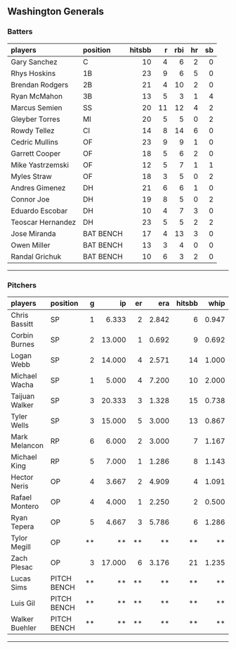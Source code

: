 ## Washington Generals

### Batters

 
|players           |position  | hitsbb|  r| rbi| hr| sb| 
|:-----------------|:---------|------:|--:|---:|--:|--:| 
|Gary Sanchez      |C         |     10|  4|   6|  2|  0| 
|Rhys Hoskins      |1B        |     23|  9|   6|  5|  0| 
|Brendan Rodgers   |2B        |     21|  4|  10|  2|  0| 
|Ryan McMahon      |3B        |     13|  5|   3|  1|  4| 
|Marcus Semien     |SS        |     20| 11|  12|  4|  2| 
|Gleyber Torres    |MI        |     20|  5|   5|  0|  2| 
|Rowdy Tellez      |CI        |     14|  8|  14|  6|  0| 
|Cedric Mullins    |OF        |     23|  9|   9|  1|  0| 
|Garrett Cooper    |OF        |     18|  5|   6|  2|  0| 
|Mike Yastrzemski  |OF        |     12|  5|   7|  1|  1| 
|Myles Straw       |OF        |     18|  3|   5|  0|  2| 
|Andres Gimenez    |DH        |     21|  6|   6|  1|  0| 
|Connor Joe        |DH        |     19|  8|   5|  0|  2| 
|Eduardo Escobar   |DH        |     10|  4|   7|  3|  0| 
|Teoscar Hernandez |DH        |     23|  5|   5|  2|  2| 
|Jose Miranda      |BAT BENCH |     17|  4|  13|  3|  0| 
|Owen Miller       |BAT BENCH |     13|  3|   4|  0|  0| 
|Randal Grichuk    |BAT BENCH |     10|  6|   3|  2|  0| 


* * *

### Pitchers

 
|players        |position    |  g|     ip| er|   era| hitsbb|  whip| so|  w| sv| 
|:--------------|:-----------|--:|------:|--:|-----:|------:|-----:|--:|--:|--:| 
|Chris Bassitt  |SP          |  1|  6.333|  2| 2.842|      6| 0.947|  3|  0|  0| 
|Corbin Burnes  |SP          |  2| 13.000|  1| 0.692|      9| 0.692| 15|  1|  0| 
|Logan Webb     |SP          |  2| 14.000|  4| 2.571|     14| 1.000|  7|  0|  0| 
|Michael Wacha  |SP          |  1|  5.000|  4| 7.200|     10| 2.000|  2|  0|  0| 
|Taijuan Walker |SP          |  3| 20.333|  3| 1.328|     15| 0.738| 19|  1|  0| 
|Tyler Wells    |SP          |  3| 15.000|  5| 3.000|     13| 0.867| 13|  2|  0| 
|Mark Melancon  |RP          |  6|  6.000|  2| 3.000|      7| 1.167|  8|  1|  1| 
|Michael King   |RP          |  5|  7.000|  1| 1.286|      8| 1.143|  9|  1|  0| 
|Hector Neris   |OP          |  4|  3.667|  2| 4.909|      4| 1.091|  3|  0|  0| 
|Rafael Montero |OP          |  4|  4.000|  1| 2.250|      2| 0.500|  8|  0|  1| 
|Ryan Tepera    |OP          |  5|  4.667|  3| 5.786|      6| 1.286|  3|  0|  0| 
|Tylor Megill   |OP          | **|     **| **|    **|     **|    **| **| **| **| 
|Zach Plesac    |OP          |  3| 17.000|  6| 3.176|     21| 1.235| 15|  0|  0| 
|Lucas Sims     |PITCH BENCH | **|     **| **|    **|     **|    **| **| **| **| 
|Luis Gil       |PITCH BENCH | **|     **| **|    **|     **|    **| **| **| **| 
|Walker Buehler |PITCH BENCH | **|     **| **|    **|     **|    **| **| **| **| 


* * *


